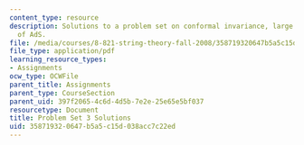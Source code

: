 ```yaml
---
content_type: resource
description: Solutions to a problem set on conformal invariance, large N, and geometry
  of AdS.
file: /media/courses/8-821-string-theory-fall-2008/358719320647b5a5c15d038acc7c22ed_soln03.pdf
file_type: application/pdf
learning_resource_types:
- Assignments
ocw_type: OCWFile
parent_title: Assignments
parent_type: CourseSection
parent_uid: 397f2065-4c6d-4d5b-7e2e-25e65e5bf037
resourcetype: Document
title: Problem Set 3 Solutions
uid: 35871932-0647-b5a5-c15d-038acc7c22ed
---
```

